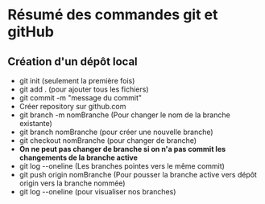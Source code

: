# Résumé des commandes git et gitHub
## Création d'un dépôt local
- git init (seulement la première fois)
- git add . (pour ajouter tous les fichiers)
- git commit -m "message du commit"
- Créer repository sur github.com
- git branch -m nomBranche (Pour changer le nom de la branche existante)
- git branch nomBranche (pour créer une nouvelle branche)
- git checkout nomBranche (pour changer de branche)
- **On ne peut pas changer de branche si on n'a pas commit les changements de la branche active**
- git log --oneline (Les branches pointes vers le même commit)
- git push origin nomBranche (Pour pousser la branche active vers dépôt origin vers la branche nommée)
- git log --oneline (pour visualiser nos branches)